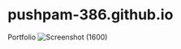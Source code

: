 # pushpam-386.github.io
Portfolio 
![Screenshot (1600)](https://user-images.githubusercontent.com/103599774/193827247-e30eda5c-9c41-4a8c-a41c-946be53f9712.png)
